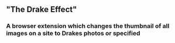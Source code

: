 ## "The Drake Effect"
### A browser extension which changes the thumbnail of all images on a site to Drakes photos or specified
 
